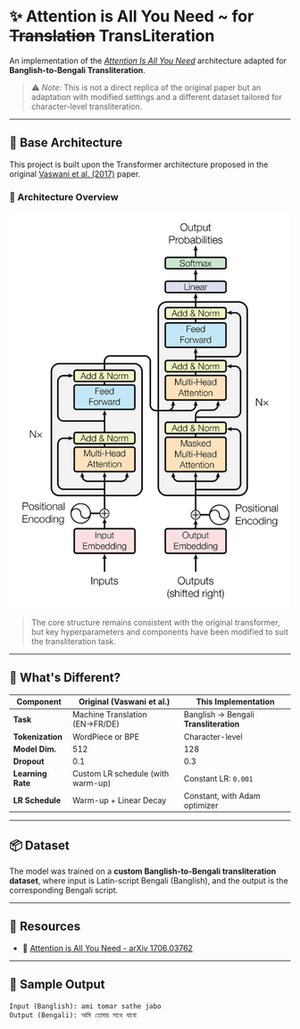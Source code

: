 

# ✨ Attention is All You Need \~ for ~~Translation~~ **TransLiteration**

An implementation of the [*Attention Is All You Need*](https://arxiv.org/abs/1706.03762) architecture adapted for **Banglish-to-Bengali Transliteration**.

> ⚠️ *Note:* This is not a direct replica of the original paper but an adaptation with modified settings and a different dataset tailored for character-level transliteration.

---

## 🧠 Base Architecture

This project is built upon the Transformer architecture proposed in the original [Vaswani et al. (2017)](https://arxiv.org/abs/1706.03762) paper.

### 🔧 Architecture Overview

<p align="center"> <img src="./imgs/attention_research_1.webp" alt="Transformer Architecture" width="600"/> </p>

> The core structure remains consistent with the original transformer, but key hyperparameters and components have been modified to suit the transliteration task.

---

## 🔄 What's Different?

| Component         | Original (Vaswani et al.)         | This Implementation                    |
| ----------------- | --------------------------------- | -------------------------------------- |
| **Task**          | Machine Translation (EN→FR/DE)    | Banglish → Bengali **Transliteration** |
| **Tokenization**  | WordPiece or BPE                  | Character-level                        |
| **Model Dim.**    | 512                               | 128                                    |
| **Dropout**       | 0.1                               | 0.3                                    |
| **Learning Rate** | Custom LR schedule (with warm-up) | Constant LR: `0.001`                   |
| **LR Schedule**   | Warm-up + Linear Decay            | Constant, with Adam optimizer          |

---

## 📦 Dataset

The model was trained on a **custom Banglish-to-Bengali transliteration dataset**, where input is Latin-script Bengali (Banglish), and the output is the corresponding Bengali script.

---

## 🔗 Resources

* 📄 [Attention is All You Need - arXiv 1706.03762](https://arxiv.org/abs/1706.03762)

---

## 📸 Sample Output



```
Input (Banglish): ami tomar sathe jabo
Output (Bengali): আমি তোমার সাথে যাবো
```